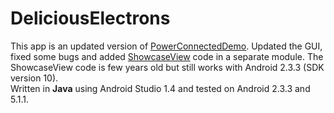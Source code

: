 DeliciousElectrons
==================

This app is an updated version of <a href="https://github.com/ChrisRBateman/PowerConnectedDemo">PowerConnectedDemo</a>.
Updated the GUI, fixed some bugs and added <a href="https://github.com/amlcurran/ShowcaseView">ShowcaseView</a> code 
in a separate module. The ShowcaseView code is few years old but still works with Android 2.3.3 (SDK version 10).    
Written in <b>Java</b> using Android Studio 1.4 and tested on Android 2.3.3 and 5.1.1.
